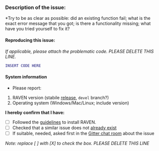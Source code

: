### Description of the issue:
*Try to be as clear as possible: did an existing function fail; what is the exact error message that you got; is there a functionality missing; what have you tried yourself to fix it?

#### Reproducing this issue:
*If applicable, please attach the problematic code. PLEASE DELETE THIS LINE.*
```matlab
INSERT CODE HERE
```

#### System information
* Please report:
1. RAVEN version (stabile [release](https://github.com/SysBioChalmers/RAVEN/releases), `devel` branch?)
2. Operating system (Windows/Mac/Linux; include version)

**I hereby confirm that I have:**
- [ ] Followed the [guidelines](https://github.com/SysBioChalmers/RAVEN/wiki/Installation) to install RAVEN.
- [ ] Checked that a similar issue does not [already exist](https://github.com/SysBioChalmers/RAVEN/issues?utf8=%E2%9C%93&q=is%3Aissue)
- [ ] If suitable, needed, asked first in the [Gitter chat room](https://gitter.im/SysBioChalmers/RAVEN) about the issue

*Note: replace [ ] with [X] to check the box. PLEASE DELETE THIS LINE*
